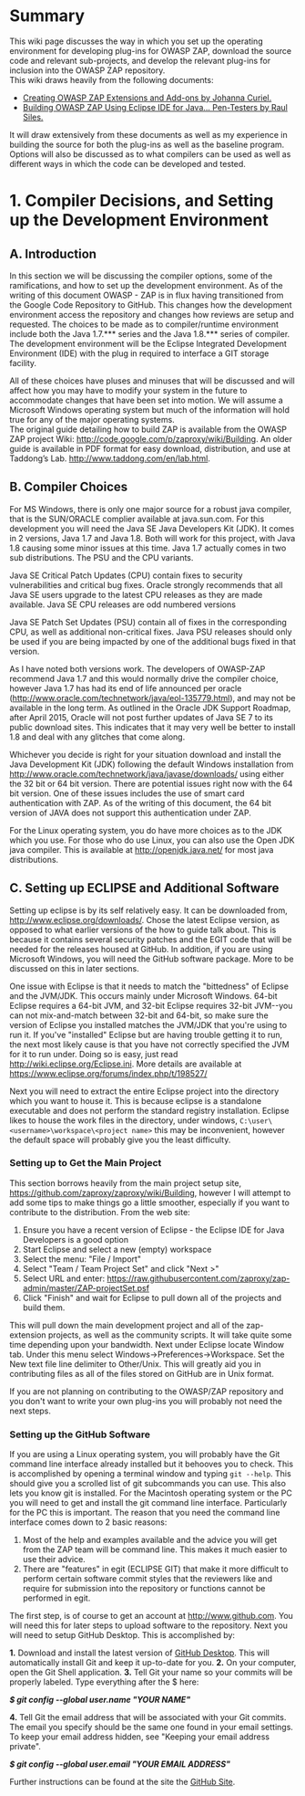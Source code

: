 # Summary ##
This wiki page discusses the way in which you set up the operating environment for developing plug-ins for OWASP ZAP, download the source code and relevant sub-projects, and develop the relevant plug-ins for inclusion into the OWASP ZAP  repository.  
This wiki draws heavily from the following documents:
* 	[Creating OWASP ZAP Extensions and Add-ons by Johanna Curiel.](https://www.owasp.org/images/3/37/GuidelineZAPExtensionsAddOns1.0.pdf)
* 	[Building OWASP ZAP Using Eclipse IDE for Java… Pen-Testers by Raul Siles.](http://www.taddong.com/docs/Building_ZAP_with_Eclipse_v3.0.pdf)

It will draw extensively from these documents as well as my experience in building the source for both the plug-ins as well as the baseline program.  Options will also be discussed as to what compilers can be used as well as different ways in which the code can be developed and tested.

# 1.	Compiler Decisions, and Setting up the Development Environment ###
## A.	Introduction
In this section we will be discussing the compiler options, some of the ramifications, and how to set up the development environment.  As of the writing of this document OWASP - ZAP is in flux having transitioned from the Google Code Repository to GitHub.  This changes how the development environment access the repository and changes how reviews are setup and requested.  The choices to be made as to compiler/runtime environment include both the Java 1.7.*** series and the Java 1.8.*** series of compiler.  The development environment will be the Eclipse Integrated Development Environment (IDE) with the plug in required to interface  a GIT storage facility.

All of these choices have pluses and minuses that will be discussed and will affect how you may have to modify your system in the future to accommodate changes that have been set into motion.  We will assume a Microsoft Windows operating system but much of the information will hold true for any of the major operating systems.  
The original guide detailing how to build ZAP is available from the OWASP ZAP project Wiki: http://code.google.com/p/zaproxy/wiki/Building. An older guide is available in PDF format for easy download, distribution, and use at Taddong’s Lab. http://www.taddong.com/en/lab.html.

## B.	Compiler Choices
For MS Windows, there is only one major source for a robust java compiler, that is the SUN/ORACLE complier available at java.sun.com.  For this development you will need the Java SE Java Developers Kit (JDK).  It comes in 2 versions, Java 1.7 and Java 1.8.  Both will work for this project, with Java 1.8 causing some minor issues at this time.  Java 1.7 actually comes in two sub distributions.  The PSU and the CPU variants.

Java SE Critical Patch Updates (CPU) contain fixes to security vulnerabilities and critical bug fixes. Oracle strongly recommends that all Java SE users upgrade to the latest CPU releases as they are made available. Java SE CPU releases are odd numbered versions 

Java SE Patch Set Updates (PSU) contain all of fixes in the corresponding CPU, as well as additional non-critical fixes. Java PSU releases should only be used if you are being impacted by one of the additional bugs fixed in that version.

As I have noted both versions work.  The developers of OWASP-ZAP recommend Java 1.7 and this would normally drive the compiler choice, however Java 1.7 has had its end of life announced per oracle (http://www.oracle.com/technetwork/java/eol-135779.html), and may not be available in the long term.  As outlined in the Oracle JDK Support Roadmap, after April 2015, Oracle will not post further updates of Java SE 7 to its public download sites.  This indicates that it may very well be better to install 1.8 and deal with any glitches that come along.

Whichever you decide is right for your situation download and install the Java Development Kit (JDK) following the default Windows installation from http://www.oracle.com/technetwork/java/javase/downloads/ using either the 32 bit or 64 bit version.  There are potential issues right now with the 64 bit version.  One of these issues includes the use of smart card authentication with ZAP.  As of the writing of this document, the 64 bit version of JAVA does not support this authentication under ZAP.

For the Linux operating system, you do have more choices as to the JDK which you use.  For those who do use Linux, you can also use the Open JDK java compiler.  This is available at http://openjdk.java.net/ for most java distributions.  

## C.	Setting up ECLIPSE and Additional Software ###
Setting up eclipse is by its self  relatively easy.  It can be downloaded from, http://www.eclipse.org/downloads/.  Chose the latest Eclipse version, as opposed to what earlier versions of the how to guide talk about.  This is because it contains several security patches and the EGIT code that will be needed for the releases housed at GitHub.  In addition, if you are using Microsoft Windows, you will need the GitHub software package.  More to be discussed on this in later sections.

One issue with Eclipse is that it needs to match the "bittedness" of Eclipse and the JVM/JDK.  This occurs mainly under Microsoft Windows.  64-bit Eclipse requires a 64-bit JVM, and 32-bit Eclipse requires 32-bit JVM--you can not mix-and-match between 32-bit and 64-bit, so make sure the version of Eclipse you installed matches the JVM/JDK that you're using to run it.  If you've "installed" Eclipse but are having trouble getting it to run, the next most likely cause is that you have not correctly specified the JVM for it to run under. Doing so is easy, just read http://wiki.eclipse.org/Eclipse.ini.  More details are available at https://www.eclipse.org/forums/index.php/t/198527/


Next you will need to extract the entire Eclipse project into the directory which you want to house it.  This is because eclipse is a standalone executable and does not perform the standard registry installation.  Eclipse likes to house the work files in the directory, under windows, `C:\user\<username>\workspace\<project name>`  this may be inconvenient, however the default space will probably give you the least difficulty.

### Setting up to Get the Main Project ####
This section borrows heavily from the main project setup site, https://github.com/zaproxy/zaproxy/wiki/Building, however I will attempt to add some tips to make things go a little smoother, especially if you want to contribute to the distribution.  From the web site:

1. Ensure you have a recent version of Eclipse - the Eclipse IDE for Java Developers is a good option
2. Start Eclipse and select a new (empty) workspace
3. Select the menu: "File / Import"
4. Select "Team / Team Project Set" and click "Next >"
5. Select URL and enter: https://raw.githubusercontent.com/zaproxy/zap-admin/master/ZAP-projectSet.psf 
6. Click "Finish" and wait for Eclipse to pull down all of the projects and build them.

This will pull down the main development project and all of the zap-extension projects, as well as the community scripts.  It will take quite some time depending upon your bandwidth. Next under Eclipse locate Window tab.  Under this menu select Windows->Preferences->Workspace.  Set the New text file line delimiter to Other/Unix.  This will greatly aid you in contributing files as all of the files stored on GitHub are in Unix format.

If you are not planning on contributing to the OWASP/ZAP repository and you don't want to write your own plug-ins you will probably not need the next steps. 

### Setting up the GitHub Software ####
If you are using a Linux operating system, you will probably have the Git command line interface already installed but it behooves you to check.  This is accomplished by opening a terminal window and typing `git --help`.  This should give you a scrolled list of git subcommands you can use.  This also lets you know git is installed.  For the Macintosh operating system or the PC you will need to get and install the git command line interface.  Particularly for the PC this is important.  The reason that you need the command line interface comes down to 2 basic reasons:

1.  Most of the help and examples available and the advice you will get from the ZAP team will be command line.  This makes it much easier to use their advice.
2.  There are "features" in egit (ECLIPSE GIT) that make it more difficult to perform certain software commit styles that the reviewers like and require for submission into the repository or functions cannot be performed in egit.

The first step, is of course to get an account at http://www.github.com.  You will need this for later steps to upload software to the repository.  Next you will need to setup GitHub Desktop.  This is accomplished by:

**1.**  Download and install the latest version of [GitHub Desktop](https://desktop.github.com/). This will automatically install Git and keep it up-to-date for you.
**2.**  On your computer, open the Git Shell application.
**3.** Tell Git your name so your commits will be properly labeled. Type everything after the $ here:

**_$ git config --global user.name "YOUR NAME"_**

**4.**  Tell Git the email address that will be associated with your Git commits. The email you specify should be the same one found in your email settings. To keep your email address hidden, see "Keeping your email address private".

**_$ git config --global user.email "YOUR EMAIL ADDRESS"_**

Further instructions can be found at the site the [GitHub Site](https://help.github.com/articles/set-up-git/).
